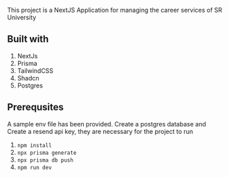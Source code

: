 This project is a NextJS Application for managing the career services of SR University

## Built with 
1. NextJs
2. Prisma
3. TailwindCSS
4. Shadcn
5. Postgres

## Prerequsites
A sample env file has been provided. Create a postgres database and Create a resend api key, they are necessary for the project to run

1. `npm install`
2. `npx prisma generate`
3. `npx prisma db push`
4. `npm run dev`

